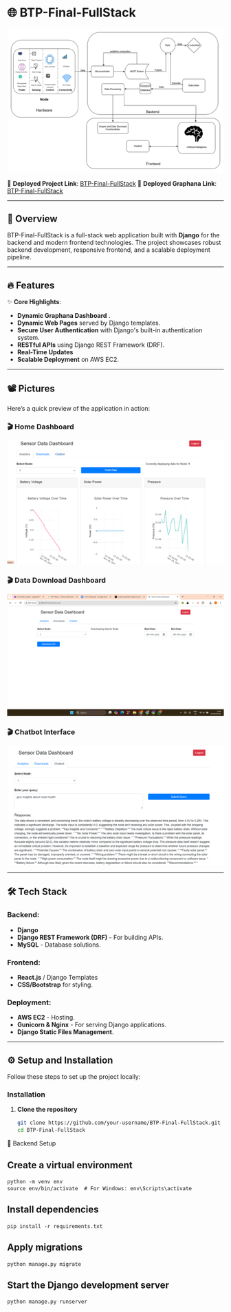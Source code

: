 # 🌐 BTP-Final-FullStack

![Project Banner](description/description.png) <!-- Relative path to the banner image -->

🚀 **Deployed Project Link**: [BTP-Final-FullStack](http://3.109.19.112/)
🚀 **Deployed Graphana Link**: [BTP-Final-FullStack]([http://3.109.19.112/](https://suryanshkgp.grafana.net/public-dashboards/ff35f2650b0b4022a30ad68b3561e975?var-nodeid=$__all&orgId=1))

---
## 📖 Overview

BTP-Final-FullStack is a full-stack web application built with **Django** for the backend and modern frontend technologies. The project showcases robust backend development, responsive frontend, and a scalable deployment pipeline. 

---
## 🔥 Features

✨ **Core Highlights**:
- **Dynamic Graphana Dashboard** .
- **Dynamic Web Pages** served by Django templates.
- **Secure User Authentication** with Django's built-in authentication system.
- **RESTful APIs** using Django REST Framework (DRF).
- **Real-Time Updates** 
- **Scalable Deployment** on AWS EC2.

---

## 📽️ Pictures

Here’s a quick preview of the application in action:

### 🎬 Home Dashboard
![Home Page Demo](description/page1.png) <!-- Replace with your GIF -->

### 🎬 Data Download Dashboard
![Download Data](description/page2.png) <!-- Replace with your GIF -->

### 🎬 Chatbot Interface
![LLM based Chatbot](description/page3.png) <!-- Replace with your GIF -->

---

## 🛠️ Tech Stack

### Backend:
- **Django** 
- **Django REST Framework (DRF)** - For building APIs.
- **MySQL** - Database solutions.

### Frontend:
- **React.js** / Django Templates 
- **CSS/Bootstrap** for styling.

### Deployment:
- **AWS EC2** - Hosting.
- **Gunicorn & Nginx** - For serving Django applications.
- **Django Static Files Management**.

---

## ⚙️ Setup and Installation

Follow these steps to set up the project locally:

### Installation

1. **Clone the repository**
   ```bash
   git clone https://github.com/your-username/BTP-Final-FullStack.git
   cd BTP-Final-FullStack

 📂 Backend Setup
## Create a virtual environment
    python -m venv env
    source env/bin/activate  # For Windows: env\Scripts\activate

## Install dependencies
    pip install -r requirements.txt

## Apply migrations
    python manage.py migrate

## Start the Django development server
    python manage.py runserver
